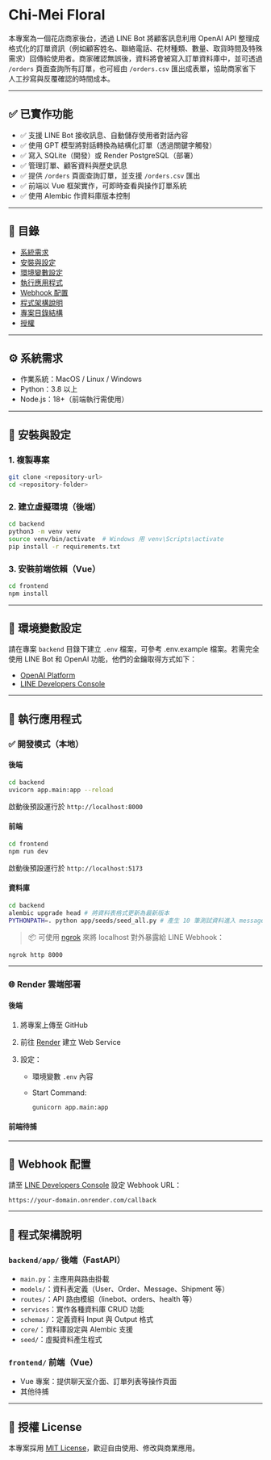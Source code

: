 # Chi-Mei Floral

本專案為一個花店商家後台，透過 LINE Bot 將顧客訊息利用 OpenAI API 整理成格式化的訂單資訊（例如顧客姓名、聯絡電話、花材種類、數量、取貨時間及特殊需求）回傳給使用者。商家確認無誤後，資料將會被寫入訂單資料庫中，並可透過 `/orders` 頁面查詢所有訂單，也可經由 `/orders.csv` 匯出成表單，協助商家省下人工抄寫與反覆確認的時間成本。

---

## ✅ 已實作功能

* ✅ 支援 LINE Bot 接收訊息、自動儲存使用者對話內容
* ✅ 使用 GPT 模型將對話轉換為結構化訂單（透過關鍵字觸發）
* ✅ 寫入 SQLite（開發）或 Render PostgreSQL（部署）
* ✅ 管理訂單、顧客資料與歷史訊息
* ✅ 提供 `/orders` 頁面查詢訂單，並支援 `/orders.csv` 匯出
* ✅ 前端以 Vue 框架實作，可即時查看與操作訂單系統
* ✅ 使用 Alembic 作資料庫版本控制

---

## 📁 目錄

* [系統需求](#系統需求)
* [安裝與設定](#安裝與設定)
* [環境變數設定](#環境變數設定)
* [執行應用程式](#執行應用程式)
* [Webhook 配置](#webhook-配置)
* [程式架構說明](#程式架構說明)
* [專案目錄結構](#專案目錄結構)
* [授權](#授權)

---

## ⚙️ 系統需求

* 作業系統：MacOS / Linux / Windows
* Python：3.8 以上
* Node.js：18+（前端執行需使用）

---

## 🧰 安裝與設定

### 1. 複製專案

```bash
git clone <repository-url>
cd <repository-folder>
```

### 2. 建立虛擬環境（後端）

```bash
cd backend
python3 -m venv venv
source venv/bin/activate  # Windows 用 venv\Scripts\activate
pip install -r requirements.txt
```

### 3. 安裝前端依賴（Vue）

```bash
cd frontend
npm install
```

---

## 🔐 環境變數設定

請在專案 `backend` 目錄下建立 `.env` 檔案，可參考 .env.example 檔案。若需完全使用 LINE Bot 和 OpenAI 功能，他們的金鑰取得方式如下：

* [OpenAI Platform](https://platform.openai.com/account/api-keys)
* [LINE Developers Console](https://developers.line.biz/console/)

---

## 🚀 執行應用程式

### ✅ 開發模式（本地）

#### 後端

```bash
cd backend
uvicorn app.main:app --reload
```

啟動後預設運行於 `http://localhost:8000`

#### 前端

```bash
cd frontend
npm run dev
```

啟動後預設運行於 `http://localhost:5173`

#### 資料庫

```bash
cd backend
alembic upgrade head # 將資料表格式更新為最新版本
PYTHONPATH=. python app/seeds/seed_all.py # 產生 10 筆測試資料進入 messages.db
```

> 📦 可使用 [ngrok](https://ngrok.com) 來將 localhost 對外暴露給 LINE Webhook：

```bash
ngrok http 8000
```

---

### 🌐 Render 雲端部署

#### 後端

1. 將專案上傳至 GitHub
2. 前往 [Render](https://render.com) 建立 Web Service
3. 設定：

   * 環境變數 `.env` 內容
   * Start Command:

     ```bash
     gunicorn app.main:app
     ```

#### 前端待捕

---

## 🔗 Webhook 配置

請至 [LINE Developers Console](https://developers.line.biz/console/) 設定 Webhook URL：

```
https://your-domain.onrender.com/callback
```

---

## 🧠 程式架構說明

### `backend/app/` 後端（FastAPI）

* `main.py`：主應用與路由掛載
* `models/`：資料表定義（User、Order、Message、Shipment 等）
* `routes/`：API 路由模組（linebot、orders、health 等）
* `services`：實作各種資料庫 CRUD 功能
* `schemas/`：定義資料 Input 與 Output 格式
* `core/`：資料庫設定與 Alembic 支援
* `seed/`：虛擬資料產生程式

### `frontend/` 前端（Vue）

* Vue 專案：提供聊天室介面、訂單列表等操作頁面
* 其他待捕

---

## 📄 授權 License

本專案採用 [MIT License](LICENSE)，歡迎自由使用、修改與商業應用。
